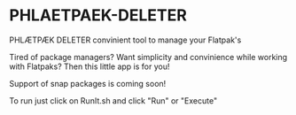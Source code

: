 # PHLAETPAEK-DELETER
PHLÆTPÆK DELETER convinient tool to manage your Flatpak's

Tired of package managers? Want simplicity and convinience while working with Flatpaks?
Then this little app is for you!

Support of snap packages is coming soon!

To run just click on RunIt.sh and click "Run" or "Execute"
